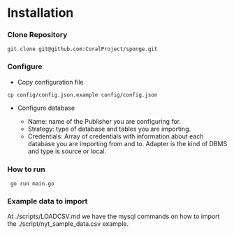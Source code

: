 # Installation

### Clone Repository

```
git clone git@github.com:CoralProject/sponge.git
```

### Configure


* Copy configuration file

```
cp config/config.json.example config/config.json
```

* Configure database

	* Name: name of the Publisher you are configuring for.
	* Strategy:  type of database and tables you are importing.
	* Credentials: Array of credentials with information about each database you are importing from and to. Adapter is the kind of DBMS and type is source or local.


### How to run

```
 go run main.go
```

### Example data to import

At ./scripts/LOADCSV.md we have the mysql commands on how to import the ./script/nyt_sample_data.csv example.
